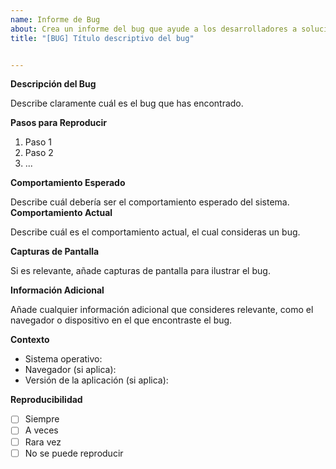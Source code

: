```yaml
---
name: Informe de Bug
about: Crea un informe del bug que ayude a los desarrolladores a solucionar
title: "[BUG] Título descriptivo del bug"


---
```



**Descripción del Bug**


Describe claramente cuál es el bug que has encontrado.


**Pasos para Reproducir**


1. Paso 1
2. Paso 2
3. ...


**Comportamiento Esperado**


Describe cuál debería ser el comportamiento esperado del sistema.
**Comportamiento Actual**


Describe cuál es el comportamiento actual, el cual consideras un bug.


**Capturas de Pantalla**


Si es relevante, añade capturas de pantalla para ilustrar el bug.


**Información Adicional**


Añade cualquier información adicional que consideres relevante, como el navegador o dispositivo en el que encontraste el bug.


**Contexto**

- Sistema operativo:
- Navegador (si aplica):
- Versión de la aplicación (si aplica):


**Reproducibilidad**


- [ ] Siempre
- [ ] A veces
- [ ] Rara vez
- [ ] No se puede reproducir
